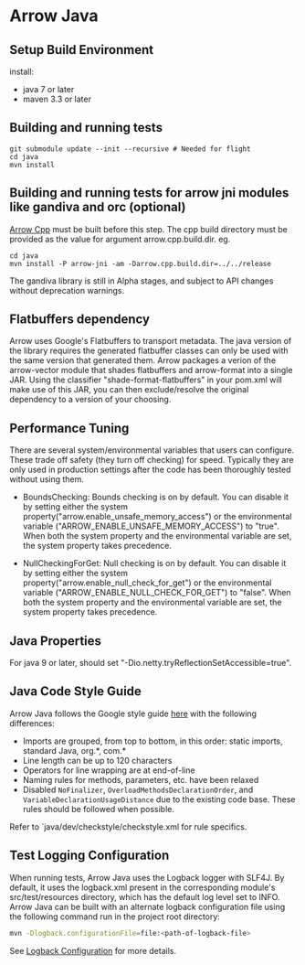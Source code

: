 <!---
  Licensed to the Apache Software Foundation (ASF) under one
  or more contributor license agreements.  See the NOTICE file
  distributed with this work for additional information
  regarding copyright ownership.  The ASF licenses this file
  to you under the Apache License, Version 2.0 (the
  "License"); you may not use this file except in compliance
  with the License.  You may obtain a copy of the License at

    http://www.apache.org/licenses/LICENSE-2.0

  Unless required by applicable law or agreed to in writing,
  software distributed under the License is distributed on an
  "AS IS" BASIS, WITHOUT WARRANTIES OR CONDITIONS OF ANY
  KIND, either express or implied.  See the License for the
  specific language governing permissions and limitations
  under the License.
-->

# Arrow Java

## Setup Build Environment

install:
 - java 7 or later
 - maven 3.3 or later

## Building and running tests

```
git submodule update --init --recursive # Needed for flight
cd java
mvn install
```
## Building and running tests for arrow jni modules like gandiva and orc (optional)

[Arrow Cpp][2] must be built before this step. The cpp build directory must
be provided as the value for argument arrow.cpp.build.dir. eg.

```
cd java
mvn install -P arrow-jni -am -Darrow.cpp.build.dir=../../release
```

The gandiva library is still in Alpha stages, and subject to API changes without
deprecation warnings.

## Flatbuffers dependency

Arrow uses Google's Flatbuffers to transport metadata.  The java version of the library
requires the generated flatbuffer classes can only be used with the same version that
generated them.  Arrow packages a verion of the arrow-vector module that shades flatbuffers
and arrow-format into a single JAR.  Using the classifier "shade-format-flatbuffers" in your
pom.xml will make use of this JAR, you can then exclude/resolve the original dependency to
a version of your choosing.

## Performance Tuning

There are several system/environmental variables that users can configure.  These trade off safety (they turn off checking) for speed.  Typically they are only used in production settings after the code has been thoroughly tested without using them.

* BoundsChecking: Bounds checking is on by default.  You can disable it by setting either the 
system property("arrow.enable_unsafe_memory_access") or the environmental variable
("ARROW_ENABLE_UNSAFE_MEMORY_ACCESS") to "true". When both the system property and the environmental 
variable are set, the system property takes precedence.

* NullCheckingForGet: Null checking is on by default. You can disable it by setting either the 
system property("arrow.enable_null_check_for_get") or the environmental variable 
("ARROW_ENABLE_NULL_CHECK_FOR_GET") to "false". When both the system property and the environmental 
variable are set, the system property takes precedence. 

## Java Properties

For java 9 or later, should set "-Dio.netty.tryReflectionSetAccessible=true".

## Java Code Style Guide

Arrow Java follows the Google style guide [here][3] with the following
differences:

* Imports are grouped, from top to bottom, in this order: static imports,
standard Java, org.\*, com.\*
* Line length can be up to 120 characters
* Operators for line wrapping are at end-of-line
* Naming rules for methods, parameters, etc. have been relaxed
* Disabled `NoFinalizer`, `OverloadMethodsDeclarationOrder`, and
`VariableDeclarationUsageDistance` due to the existing code base. These rules
should be followed when possible.

Refer to `java/dev/checkstyle/checkstyle.xml for rule specifics.

## Test Logging Configuration

When running tests, Arrow Java uses the Logback logger with SLF4J. By default,
it uses the logback.xml present in the corresponding module's src/test/resources
directory, which has the default log level set to INFO.
Arrow Java can be built with an alternate logback configuration file using the
following command run in the project root directory:

```bash
mvn -Dlogback.configurationFile=file:<path-of-logback-file>
```

See [Logback Configuration][1] for more details.

[1]: https://logback.qos.ch/manual/configuration.html
[2]: https://github.com/apache/arrow/blob/master/cpp/README.md
[3]: http://google.github.io/styleguide/javaguide.html
